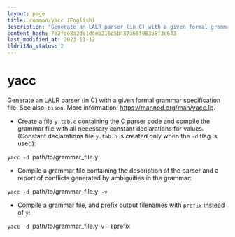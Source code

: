 ```yaml
---
layout: page
title: common/yacc (English)
description: "Generate an LALR parser (in C) with a given formal grammar specification file."
content_hash: 7a2fce8a2de1d4eb216c5b437a66f983b8f3c643
last_modified_at: 2023-11-12
tldri18n_status: 2
---
```

# yacc

Generate an LALR parser (in C) with a given formal grammar specification file.
See also: `bison`.
More information: <https://manned.org/man/yacc.1p>.

- Create a file `y.tab.c` containing the C parser code and compile the grammar file with all necessary constant declarations for values. (Constant declarations file `y.tab.h` is created only when the `-d` flag is used):

`yacc -d `<span class="tldr-var badge badge-pill bg-dark-lm bg-white-dm text-white-lm text-dark-dm font-weight-bold">path/to/grammar_file.y</span>

- Compile a grammar file containing the description of the parser and a report of conflicts generated by ambiguities in the grammar:

`yacc -d `<span class="tldr-var badge badge-pill bg-dark-lm bg-white-dm text-white-lm text-dark-dm font-weight-bold">path/to/grammar_file.y</span>` -v`

- Compile a grammar file, and prefix output filenames with `prefix` instead of `y`:

`yacc -d `<span class="tldr-var badge badge-pill bg-dark-lm bg-white-dm text-white-lm text-dark-dm font-weight-bold">path/to/grammar_file.y</span>` -v -b `<span class="tldr-var badge badge-pill bg-dark-lm bg-white-dm text-white-lm text-dark-dm font-weight-bold">prefix</span>
